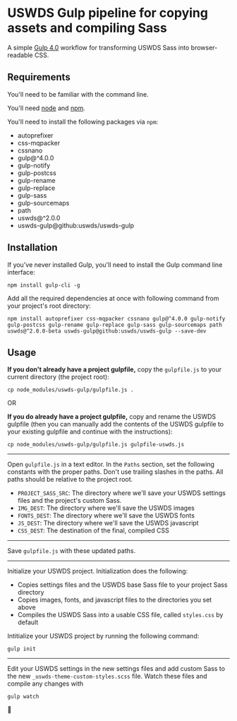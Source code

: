 # USWDS Gulp pipeline for copying assets and compiling Sass
A simple [Gulp 4.0](https://gulpjs.com/) workflow for transforming USWDS Sass into browser-readable CSS.

## Requirements
You'll need to be familiar with the command line.

You'll need [node](https://nodejs.org/en/download/) and [npm](https://www.npmjs.com/get-npm).

You'll need to install the following packages via `npm`:
- autoprefixer
- css-mqpacker
- cssnano
- gulp@^4.0.0
- gulp-notify
- gulp-postcss
- gulp-rename
- gulp-replace
- gulp-sass
- gulp-sourcemaps
- path
- uswds@^2.0.0
- uswds-gulp@github:uswds/uswds-gulp

## Installation
If you've never installed Gulp, you'll need to install the Gulp command line interface:

```
npm install gulp-cli -g
```

Add all the required dependencies at once with following command from your project's root directory:

```
npm install autoprefixer css-mqpacker cssnano gulp@^4.0.0 gulp-notify gulp-postcss gulp-rename gulp-replace gulp-sass gulp-sourcemaps path uswds@^2.0.0-beta uswds-gulp@github:uswds/uswds-gulp --save-dev
```

## Usage
**If you don't already have a project gulpfile,** copy the `gulpfile.js` to your current directory (the project root):

```
cp node_modules/uswds-gulp/gulpfile.js .
```

OR

**If you do already have a project gulpfile,** copy and rename the USWDS gulpfile (then you can manually add the contents of the USWDS gulpfile to your existing gulpfile and continue with the instructions):

```
cp node_modules/uswds-gulp/gulpfile.js gulpfile-uswds.js
```

- - -

Open `gulpfile.js` in a text editor. In the `Paths` section, set the following constants with the proper paths. Don't use trailing slashes in the paths. All paths should be relative to the project root.

  - `PROJECT_SASS_SRC`: The directory where we'll save your USWDS settings files and the project's custom Sass.
  - `IMG_DEST`: The directory where we'll save the USWDS images
  - `FONTS_DEST`: The directory where we'll save the USWDS fonts
  - `JS_DEST`: The directory where we'll save the USWDS javascript
  - `CSS_DEST`: The destination of the final, compiled CSS

- - -

Save `gulpfile.js` with these updated paths.

- - -

Initialize your USWDS project. Initialization does the following:

  - Copies settings files and the USWDS base Sass file to your project Sass directory
  - Copies images, fonts, and javascript files to the directories you set above
  - Compiles the USWDS Sass into a usable CSS file, called `styles.css` by default


Intitialize your USWDS project by running the following command:

```
gulp init
```

- - -

Edit your USWDS settings in the new settings files and add custom Sass to the new `_uswds-theme-custom-styles.scss` file. Watch these files and compile any changes with

```
gulp watch
```

:rocket:
